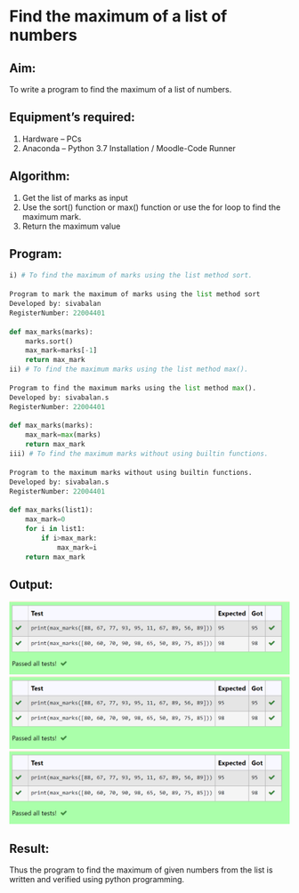 # Find the maximum of a list of numbers
## Aim:
To write a program to find the maximum of a list of numbers.
## Equipment’s required:
1.	Hardware – PCs
2.	Anaconda – Python 3.7 Installation / Moodle-Code Runner
## Algorithm:
1.	Get the list of marks as input
2.	Use the sort() function or max() function or use the for loop to find the maximum mark.
3.	Return the maximum value
## Program:
```python
i) # To find the maximum of marks using the list method sort.

Program to mark the maximum of marks using the list method sort
Developed by: sivabalan
RegisterNumber: 22004401

def max_marks(marks):
    marks.sort()
    max_mark=marks[-1]
    return max_mark
ii) # To find the maximum marks using the list method max().

Program to find the maximum marks using the list method max().
Developed by: sivabalan.s
RegisterNumber: 22004401

def max_marks(marks):
    max_mark=max(marks)
    return max_mark
iii) # To find the maximum marks without using builtin functions.

Program to the maximum marks without using builtin functions.
Developed by: sivabalan.s
RegisterNumber: 22004401

def max_marks(list1):
    max_mark=0
    for i in list1:
        if i>max_mark:
            max_mark=i
    return max_mark
```



## Output:
![output](/ou0tput1.png)
![output](/ou0tput1.png)
![output](/ou0tput1.png)

## Result:
Thus the program to find the maximum of given numbers from the list is written and verified using python programming.
